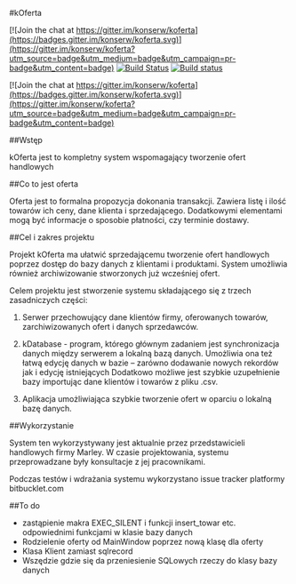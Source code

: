 #kOferta

[![Join the chat at https://gitter.im/konserw/koferta](https://badges.gitter.im/konserw/koferta.svg)](https://gitter.im/konserw/koferta?utm_source=badge&utm_medium=badge&utm_campaign=pr-badge&utm_content=badge)
[![Build Status](https://travis-ci.org/konserw/koferta.svg?branch=master)](https://travis-ci.org/konserw/koferta)
[![Build status](https://ci.appveyor.com/api/projects/status/at9gkx5uqx1c28hw?svg=true)](https://ci.appveyor.com/project/konserw/koferta)

[![Join the chat at https://gitter.im/konserw/koferta](https://badges.gitter.im/konserw/koferta.svg)](https://gitter.im/konserw/koferta?utm_source=badge&utm_medium=badge&utm_campaign=pr-badge&utm_content=badge)

##Wstęp

kOferta jest to kompletny system wspomagający tworzenie ofert handlowych

##Co to jest oferta

Oferta jest to formalna propozycja dokonania transakcji. Zawiera listę i ilość
towarów ich ceny, dane klienta i sprzedającego. Dodatkowymi elementami mogą być
informacje o sposobie płatności, czy terminie dostawy.

##Cel i zakres projektu

Projekt kOferta ma ułatwić sprzedającemu tworzenie ofert handlowych poprzez dostęp do bazy danych z klientami i produktami.
System umożliwia również archiwizowanie stworzonych już wcześniej ofert.

Celem projektu jest stworzenie systemu składającego się z trzech zasadniczych części:

1. Serwer przechowujący dane klientów firmy, oferowanych towarów, zarchiwizowanych ofert i danych sprzedawców.

2. kDatabase - program, którego głównym zadaniem jest synchronizacja danych między serwerem a lokalną bazą danych.
Umożliwia ona też łatwą edycję danych w bazie – zarówno dodawanie nowych rekordów jak i edycję istniejących Dodatkowo
możliwe jest szybkie uzupełnienie bazy importując dane klientów i towarów z pliku .csv.

3. Aplikacja umożliwiająca szybkie tworzenie ofert w oparciu o lokalną bazę danych.

##Wykorzystanie

System ten wykorzystywany jest aktualnie przez przedstawicieli handlowych firmy Marley.
W czasie projektowania, systemu przeprowadzane były konsultacje z jej pracownikami.

Podczas testów i wdrażania systemu wykorzystano issue tracker platformy bitbucklet.com

##To do
* zastąpienie makra EXEC_SILENT i funkcji insert_towar etc. odpowiednimi funkcjami w klasie bazy danych
* Rodzielenie oferty od MainWindow poprzez nową klasę dla oferty
* Klasa Klient zamiast sqlrecord
* Wszędzie gdzie się da przeniesienie SQLowych rzeczy do klasy bazy danych
